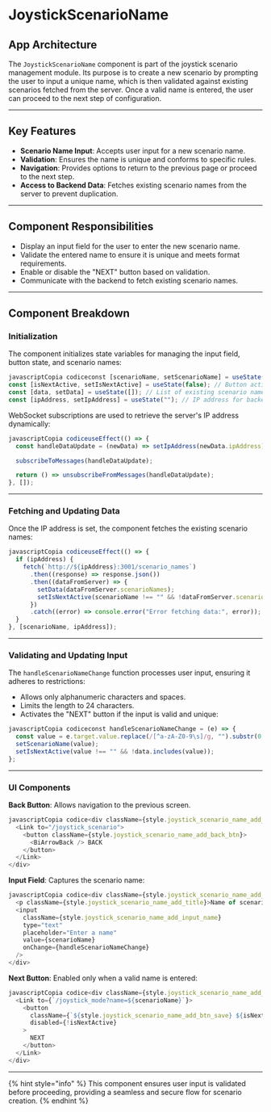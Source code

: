 # JoystickScenarioName

## **App Architecture**

The `JoystickScenarioName` component is part of the joystick scenario management module. Its purpose is to create a new scenario by prompting the user to input a unique name, which is then validated against existing scenarios fetched from the server. Once a valid name is entered, the user can proceed to the next step of configuration.

***

## **Key Features**

* **Scenario Name Input**: Accepts user input for a new scenario name.
* **Validation**: Ensures the name is unique and conforms to specific rules.
* **Navigation**: Provides options to return to the previous page or proceed to the next step.
* **Access to Backend Data**: Fetches existing scenario names from the server to prevent duplication.

***

## **Component Responsibilities**

* Display an input field for the user to enter the new scenario name.
* Validate the entered name to ensure it is unique and meets format requirements.
* Enable or disable the "NEXT" button based on validation.
* Communicate with the backend to fetch existing scenario names.

***

## **Component Breakdown**

### **Initialization**

The component initializes state variables for managing the input field, button state, and scenario names:

```javascript
javascriptCopia codiceconst [scenarioName, setScenarioName] = useState(""); // Current input for the scenario name
const [isNextActive, setIsNextActive] = useState(false); // Button activation state
const [data, setData] = useState([]); // List of existing scenario names
const [ipAddress, setIpAddress] = useState(""); // IP address for backend communication
```

WebSocket subscriptions are used to retrieve the server's IP address dynamically:

```javascript
javascriptCopia codiceuseEffect(() => {
  const handleDataUpdate = (newData) => setIpAddress(newData.ipAddress);

  subscribeToMessages(handleDataUpdate);

  return () => unsubscribeFromMessages(handleDataUpdate);
}, []);
```

***

### **Fetching and Updating Data**

Once the IP address is set, the component fetches the existing scenario names:

```javascript
javascriptCopia codiceuseEffect(() => {
  if (ipAddress) {
    fetch(`http://${ipAddress}:3001/scenario_names`)
      .then((response) => response.json())
      .then((dataFromServer) => {
        setData(dataFromServer.scenarioNames);
        setIsNextActive(scenarioName !== "" && !dataFromServer.scenarioNames.includes(scenarioName));
      })
      .catch((error) => console.error("Error fetching data:", error));
  }
}, [scenarioName, ipAddress]);
```

***

### **Validating and Updating Input**

The `handleScenarioNameChange` function processes user input, ensuring it adheres to restrictions:

* Allows only alphanumeric characters and spaces.
* Limits the length to 24 characters.
* Activates the "NEXT" button if the input is valid and unique:

```javascript
javascriptCopia codiceconst handleScenarioNameChange = (e) => {
  const value = e.target.value.replace(/[^a-zA-Z0-9\s]/g, "").substr(0, 24);
  setScenarioName(value);
  setIsNextActive(value !== "" && !data.includes(value));
};
```

***

### **UI Components**

**Back Button**: Allows navigation to the previous screen.

```javascript
javascriptCopia codice<div className={style.joystick_scenario_name_add_back}>
  <Link to="/joystick_scenario">
    <button className={style.joystick_scenario_name_add_back_btn}>
      <BiArrowBack /> BACK
    </button>
  </Link>
</div>
```

**Input Field**: Captures the scenario name:

```javascript
javascriptCopia codice<div className={style.joystick_scenario_name_add_rename_wrapper}>
  <p className={style.joystick_scenario_name_add_title}>Name of scenario</p>
  <input
    className={style.joystick_scenario_name_add_input_name}
    type="text"
    placeholder="Enter a name"
    value={scenarioName}
    onChange={handleScenarioNameChange}
  />
</div>
```

**Next Button**: Enabled only when a valid name is entered:

```javascript
javascriptCopia codice<div className={style.joystick_scenario_name_add_btn_save_box}>
  <Link to={`/joystick_mode?name=${scenarioName}`}>
    <button
      className={`${style.joystick_scenario_name_add_btn_save} ${isNextActive ? "" : style.disabled}`}
      disabled={!isNextActive}
    >
      NEXT
    </button>
  </Link>
</div>
```

***

{% hint style="info" %}
This component ensures user input is validated before proceeding, providing a seamless and secure flow for scenario creation.
{% endhint %}
